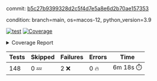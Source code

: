 commit: [b5c27b9399328d2c5f4d7e5a8e6d2b70ae157353](https://github.com/rcmdnk/homebrew-file/tree/b5c27b9399328d2c5f4d7e5a8e6d2b70ae157353)

condition: branch=main, os=macos-12, python_version=3.9

[![test](https://github.com/rcmdnk/homebrew-file/actions/workflows/test.yml/badge.svg)](https://github.com/rcmdnk/homebrew-file/actions/runs/4338883466)
<a href="https://github.com/rcmdnk/homebrew-file/blob/undefined/README.md"><img alt="Coverage" src="https://img.shields.io/badge/Coverage-53%25-orange.svg" /></a><details><summary>Coverage Report </summary><table><tr><th>File</th><th>Stmts</th><th>Miss</th><th>Cover</th><th>Missing</th></tr><tbody><tr><td colspan="5"><b>bin</b></td></tr><tr><td>&nbsp; &nbsp;<a href="https://github.com/rcmdnk/homebrew-file/blob/undefined/bin/brew-file">brew-file</a></td><td>1869</td><td>879</td><td>53%</td><td><a href="https://github.com/rcmdnk/homebrew-file/blob/undefined/bin/brew-file#L43-L58">43&ndash;58</a>, <a href="https://github.com/rcmdnk/homebrew-file/blob/undefined/bin/brew-file#L63-L65">63&ndash;65</a>, <a href="https://github.com/rcmdnk/homebrew-file/blob/undefined/bin/brew-file#L153">153</a>, <a href="https://github.com/rcmdnk/homebrew-file/blob/undefined/bin/brew-file#L230-L231">230&ndash;231</a>, <a href="https://github.com/rcmdnk/homebrew-file/blob/undefined/bin/brew-file#L265">265</a>, <a href="https://github.com/rcmdnk/homebrew-file/blob/undefined/bin/brew-file#L284">284</a>, <a href="https://github.com/rcmdnk/homebrew-file/blob/undefined/bin/brew-file#L290">290</a>, <a href="https://github.com/rcmdnk/homebrew-file/blob/undefined/bin/brew-file#L315">315</a>, <a href="https://github.com/rcmdnk/homebrew-file/blob/undefined/bin/brew-file#L335">335</a>, <a href="https://github.com/rcmdnk/homebrew-file/blob/undefined/bin/brew-file#L338-L341">338&ndash;341</a>, <a href="https://github.com/rcmdnk/homebrew-file/blob/undefined/bin/brew-file#L355-L361">355&ndash;361</a>, <a href="https://github.com/rcmdnk/homebrew-file/blob/undefined/bin/brew-file#L394-L400">394&ndash;400</a>, <a href="https://github.com/rcmdnk/homebrew-file/blob/undefined/bin/brew-file#L410-L421">410&ndash;421</a>, <a href="https://github.com/rcmdnk/homebrew-file/blob/undefined/bin/brew-file#L610">610</a>, <a href="https://github.com/rcmdnk/homebrew-file/blob/undefined/bin/brew-file#L612">612</a>, <a href="https://github.com/rcmdnk/homebrew-file/blob/undefined/bin/brew-file#L614">614</a>, <a href="https://github.com/rcmdnk/homebrew-file/blob/undefined/bin/brew-file#L631-L635">631&ndash;635</a>, <a href="https://github.com/rcmdnk/homebrew-file/blob/undefined/bin/brew-file#L648-L653">648&ndash;653</a>, <a href="https://github.com/rcmdnk/homebrew-file/blob/undefined/bin/brew-file#L663">663</a>, <a href="https://github.com/rcmdnk/homebrew-file/blob/undefined/bin/brew-file#L679">679</a>, <a href="https://github.com/rcmdnk/homebrew-file/blob/undefined/bin/brew-file#L683-L687">683&ndash;687</a>, <a href="https://github.com/rcmdnk/homebrew-file/blob/undefined/bin/brew-file#L705-L719">705&ndash;719</a>, <a href="https://github.com/rcmdnk/homebrew-file/blob/undefined/bin/brew-file#L812-L827">812&ndash;827</a>, <a href="https://github.com/rcmdnk/homebrew-file/blob/undefined/bin/brew-file#L851">851</a>, <a href="https://github.com/rcmdnk/homebrew-file/blob/undefined/bin/brew-file#L862-L863">862&ndash;863</a>, <a href="https://github.com/rcmdnk/homebrew-file/blob/undefined/bin/brew-file#L871">871</a>, <a href="https://github.com/rcmdnk/homebrew-file/blob/undefined/bin/brew-file#L884-L889">884&ndash;889</a>, <a href="https://github.com/rcmdnk/homebrew-file/blob/undefined/bin/brew-file#L893-L895">893&ndash;895</a>, <a href="https://github.com/rcmdnk/homebrew-file/blob/undefined/bin/brew-file#L899-L902">899&ndash;902</a>, <a href="https://github.com/rcmdnk/homebrew-file/blob/undefined/bin/brew-file#L995-L997">995&ndash;997</a>, <a href="https://github.com/rcmdnk/homebrew-file/blob/undefined/bin/brew-file#L1000">1000</a>, <a href="https://github.com/rcmdnk/homebrew-file/blob/undefined/bin/brew-file#L1006">1006</a>, <a href="https://github.com/rcmdnk/homebrew-file/blob/undefined/bin/brew-file#L1029-L1032">1029&ndash;1032</a>, <a href="https://github.com/rcmdnk/homebrew-file/blob/undefined/bin/brew-file#L1094">1094</a>, <a href="https://github.com/rcmdnk/homebrew-file/blob/undefined/bin/brew-file#L1123">1123</a>, <a href="https://github.com/rcmdnk/homebrew-file/blob/undefined/bin/brew-file#L1154">1154</a>, <a href="https://github.com/rcmdnk/homebrew-file/blob/undefined/bin/brew-file#L1157">1157</a>, <a href="https://github.com/rcmdnk/homebrew-file/blob/undefined/bin/brew-file#L1169">1169</a>, <a href="https://github.com/rcmdnk/homebrew-file/blob/undefined/bin/brew-file#L1171">1171</a>, <a href="https://github.com/rcmdnk/homebrew-file/blob/undefined/bin/brew-file#L1202">1202</a>, <a href="https://github.com/rcmdnk/homebrew-file/blob/undefined/bin/brew-file#L1207-L1210">1207&ndash;1210</a>, <a href="https://github.com/rcmdnk/homebrew-file/blob/undefined/bin/brew-file#L1212-L1215">1212&ndash;1215</a>, <a href="https://github.com/rcmdnk/homebrew-file/blob/undefined/bin/brew-file#L1244-L1254">1244&ndash;1254</a>, <a href="https://github.com/rcmdnk/homebrew-file/blob/undefined/bin/brew-file#L1257-L1260">1257&ndash;1260</a>, <a href="https://github.com/rcmdnk/homebrew-file/blob/undefined/bin/brew-file#L1263-L1269">1263&ndash;1269</a>, <a href="https://github.com/rcmdnk/homebrew-file/blob/undefined/bin/brew-file#L1275">1275</a>, <a href="https://github.com/rcmdnk/homebrew-file/blob/undefined/bin/brew-file#L1281">1281</a>, <a href="https://github.com/rcmdnk/homebrew-file/blob/undefined/bin/brew-file#L1287-L1292">1287&ndash;1292</a>, <a href="https://github.com/rcmdnk/homebrew-file/blob/undefined/bin/brew-file#L1303-L1325">1303&ndash;1325</a>, <a href="https://github.com/rcmdnk/homebrew-file/blob/undefined/bin/brew-file#L1353">1353</a>, <a href="https://github.com/rcmdnk/homebrew-file/blob/undefined/bin/brew-file#L1369-L1377">1369&ndash;1377</a>, <a href="https://github.com/rcmdnk/homebrew-file/blob/undefined/bin/brew-file#L1382-L1401">1382&ndash;1401</a>, <a href="https://github.com/rcmdnk/homebrew-file/blob/undefined/bin/brew-file#L1406-L1410">1406&ndash;1410</a>, <a href="https://github.com/rcmdnk/homebrew-file/blob/undefined/bin/brew-file#L1424-L1471">1424&ndash;1471</a>, <a href="https://github.com/rcmdnk/homebrew-file/blob/undefined/bin/brew-file#L1474-L1505">1474&ndash;1505</a>, <a href="https://github.com/rcmdnk/homebrew-file/blob/undefined/bin/brew-file#L1510-L1542">1510&ndash;1542</a>, <a href="https://github.com/rcmdnk/homebrew-file/blob/undefined/bin/brew-file#L1545-L1627">1545&ndash;1627</a>, <a href="https://github.com/rcmdnk/homebrew-file/blob/undefined/bin/brew-file#L1630-L1638">1630&ndash;1638</a>, <a href="https://github.com/rcmdnk/homebrew-file/blob/undefined/bin/brew-file#L1651">1651</a>, <a href="https://github.com/rcmdnk/homebrew-file/blob/undefined/bin/brew-file#L1656">1656</a>, <a href="https://github.com/rcmdnk/homebrew-file/blob/undefined/bin/brew-file#L1661-L1700">1661&ndash;1700</a>, <a href="https://github.com/rcmdnk/homebrew-file/blob/undefined/bin/brew-file#L1704-L1819">1704&ndash;1819</a>, <a href="https://github.com/rcmdnk/homebrew-file/blob/undefined/bin/brew-file#L1829-L1841">1829&ndash;1841</a>, <a href="https://github.com/rcmdnk/homebrew-file/blob/undefined/bin/brew-file#L1845">1845</a>, <a href="https://github.com/rcmdnk/homebrew-file/blob/undefined/bin/brew-file#L1852-L1932">1852&ndash;1932</a>, <a href="https://github.com/rcmdnk/homebrew-file/blob/undefined/bin/brew-file#L1939-L1980">1939&ndash;1980</a>, <a href="https://github.com/rcmdnk/homebrew-file/blob/undefined/bin/brew-file#L1983-L1990">1983&ndash;1990</a>, <a href="https://github.com/rcmdnk/homebrew-file/blob/undefined/bin/brew-file#L1994-L1995">1994&ndash;1995</a>, <a href="https://github.com/rcmdnk/homebrew-file/blob/undefined/bin/brew-file#L2000-L2044">2000&ndash;2044</a>, <a href="https://github.com/rcmdnk/homebrew-file/blob/undefined/bin/brew-file#L2050-L2086">2050&ndash;2086</a>, <a href="https://github.com/rcmdnk/homebrew-file/blob/undefined/bin/brew-file#L2089-L2095">2089&ndash;2095</a>, <a href="https://github.com/rcmdnk/homebrew-file/blob/undefined/bin/brew-file#L2099-L2107">2099&ndash;2107</a>, <a href="https://github.com/rcmdnk/homebrew-file/blob/undefined/bin/brew-file#L2115-L2123">2115&ndash;2123</a>, <a href="https://github.com/rcmdnk/homebrew-file/blob/undefined/bin/brew-file#L2127-L2129">2127&ndash;2129</a>, <a href="https://github.com/rcmdnk/homebrew-file/blob/undefined/bin/brew-file#L2133">2133</a>, <a href="https://github.com/rcmdnk/homebrew-file/blob/undefined/bin/brew-file#L2137-L2145">2137&ndash;2145</a>, <a href="https://github.com/rcmdnk/homebrew-file/blob/undefined/bin/brew-file#L2155-L2324">2155&ndash;2324</a>, <a href="https://github.com/rcmdnk/homebrew-file/blob/undefined/bin/brew-file#L2330-L2482">2330&ndash;2482</a>, <a href="https://github.com/rcmdnk/homebrew-file/blob/undefined/bin/brew-file#L2510">2510</a>, <a href="https://github.com/rcmdnk/homebrew-file/blob/undefined/bin/brew-file#L2535">2535</a>, <a href="https://github.com/rcmdnk/homebrew-file/blob/undefined/bin/brew-file#L2616">2616</a>, <a href="https://github.com/rcmdnk/homebrew-file/blob/undefined/bin/brew-file#L2621-L2632">2621&ndash;2632</a>, <a href="https://github.com/rcmdnk/homebrew-file/blob/undefined/bin/brew-file#L2661-L2668">2661&ndash;2668</a>, <a href="https://github.com/rcmdnk/homebrew-file/blob/undefined/bin/brew-file#L2693">2693</a>, <a href="https://github.com/rcmdnk/homebrew-file/blob/undefined/bin/brew-file#L2705">2705</a>, <a href="https://github.com/rcmdnk/homebrew-file/blob/undefined/bin/brew-file#L2721">2721</a>, <a href="https://github.com/rcmdnk/homebrew-file/blob/undefined/bin/brew-file#L2735-L2739">2735&ndash;2739</a>, <a href="https://github.com/rcmdnk/homebrew-file/blob/undefined/bin/brew-file#L2743-L2746">2743&ndash;2746</a>, <a href="https://github.com/rcmdnk/homebrew-file/blob/undefined/bin/brew-file#L2749-L2752">2749&ndash;2752</a>, <a href="https://github.com/rcmdnk/homebrew-file/blob/undefined/bin/brew-file#L2755-L2763">2755&ndash;2763</a>, <a href="https://github.com/rcmdnk/homebrew-file/blob/undefined/bin/brew-file#L2792-L2799">2792&ndash;2799</a>, <a href="https://github.com/rcmdnk/homebrew-file/blob/undefined/bin/brew-file#L2810-L2817">2810&ndash;2817</a>, <a href="https://github.com/rcmdnk/homebrew-file/blob/undefined/bin/brew-file#L2898-L2900">2898&ndash;2900</a>, <a href="https://github.com/rcmdnk/homebrew-file/blob/undefined/bin/brew-file#L2919">2919</a>, <a href="https://github.com/rcmdnk/homebrew-file/blob/undefined/bin/brew-file#L2925">2925</a>, <a href="https://github.com/rcmdnk/homebrew-file/blob/undefined/bin/brew-file#L2936-L3545">2936&ndash;3545</a>, <a href="https://github.com/rcmdnk/homebrew-file/blob/undefined/bin/brew-file#L3549">3549</a></td></tr><tr><td><b>TOTAL</b></td><td><b>1869</b></td><td><b>879</b></td><td><b>53%</b></td><td>&nbsp;</td></tr></tbody></table></details>

| Tests | Skipped | Failures | Errors | Time |
| ----- | ------- | -------- | -------- | ------------------ |
| 148 | 0 :zzz: | 2 :x: | 0 :fire: | 6m 18s :stopwatch: |

